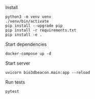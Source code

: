
Install

```
python3 -m venv venv
./venv/bin/activate
pip install --upgrade pip
pip install -r requirements.txt
pip install -e .
```


Start dependencies

```
docker-compose up -d
```


Start server

```
uvicorn bio3dbeacon.main:app --reload
```

Run tests

```
pytest
```